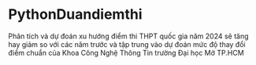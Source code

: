 # PythonDuandiemthi
Phân tích và dự đoán xu hướng điểm thi THPT quốc gia năm 2024 sẽ tăng hay giảm so với các năm trước và tập trung vào dự đoán mức độ thay đổi điểm chuẩn của Khoa Công Nghệ Thông Tin trường Đại học Mở TP.HCM
